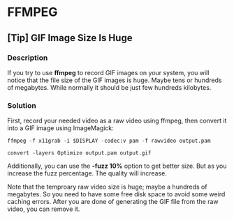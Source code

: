 # FFMPEG

## [Tip] GIF Image Size Is Huge

### Description

If you try to use **ffmpeg** to record GIF images on your system, you will notice that the file size of the GIF images is huge. Maybe tens or hundreds of megabytes. While normally it should be just few hundreds kilobytes.

### Solution

First, record your needed video as a raw video using ffmpeg, then convert it into a GIF image using ImageMagick:

	ffmpeg -f x11grab -i $DISPLAY -codec:v pam -f rawvideo output.pam

	convert -layers Optimize output.pam output.gif

Additionally, you can use the **-fuzz 10%** option to get better size. But as you increase the fuzz percentage. The quality will increase. 

Note that the temproary raw video size is huge; maybe a hundreds of megabytes. So you need to have some free disk space to avoid some weird caching errors. After you are done of generating the GIF file from the raw video, you can remove it.
